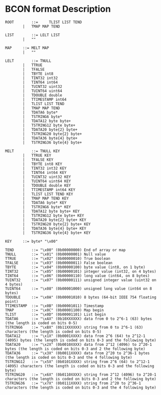 BCON format Description
=======================

    ROOT		::= 	TLIST LIST TEND
    		|	TMAP MAP TEND
    
    LIST		::=	LELT LIST
    		|	""
    
    MAP		::=	MELT MAP
    		|	""
    
    LELT		::=	TNULL
    		|	TTRUE
    		|	TFALSE
    		|	TBYTE int8
    		|	TINT32 int32
    		|	TINT64 int64
    		|	TUINT32 uint32
    		|	TUINT64 uint64
    		|	TDOUBLE double
    		|	TTIMESTAMP int64
    		|	TLIST LIST TEND
    		|	TMAP MAP TEND
    		|	TDATA6 byte*
    		|	TSTRING6 byte*
    		|	TDATA12 byte byte+
    		|	TSTRING12 byte byte+
    		|	TDATA20 byte{2} byte+
    		|	TSTRING20 byte{2} byte+
    		|	TDATA36 byte{4} byte+
    		|	TSTRING36 byte{4} byte+
    
    MELT		::=	TNULL KEY
    		|	TTRUE KEY
    		|	TFALSE KEY
    		|	TBYTE int8 KEY
    		|	TINT32 int32 KEY
    		|	TINT64 int64 KEY
    		|	TUINT32 uint32 KEY
    		|	TUINT64 uint64 KEY
    		|	TDOUBLE double KEY
    		|	TTIMESTAMP int64 KEY
    		|	TLIST LIST TEND KEY
    		|	TMAP MAP TEND KEY
    		|	TDATA6 byte* KEY
    		|	TSTRING6 byte* KEY
    		|	TDATA12 byte byte+ KEY
    		|	TSTRING12 byte byte+ KEY
    		|	TDATA20 byte{2} byte+ KEY
    		|	TSTRING20 byte{2} byte+ KEY
    		|	TDATA36 byte{4} byte+ KEY
    		|	TSTRING36 byte{4} byte+ KEY
    
    KEY		::=	byte* "\x00"
    
    TEND		::=	"\x00" (0b00000000)	End of array or map
    TNULL		::=	"\x01" (0b00000001)	Null value
    TTRUE		::=	"\x02" (0b00000010)	True boolean
    TFALSE		::=	"\x03" (0b00000011)	False boolean
    TBYTE		::=	"\x04" (0b00000100)	byte value (int8, on 1 byte)
    TINT32		::=	"\x05" (0b00000101)	integer value (int32, on 4 bytes)
    TINT64		::=	"\x06" (0b00000110)	long value (int64, on 8 bytes)
    TUINT32		::=	"\x07" (0b00000111)	unsigned integer value (uint32 on 4 bytes)
    TUINT64		::=	"\x08" (0b00001000)	unsigned long value (int64 on 8 bytes)
    TDOUBLE		::=	"\x0A" (0b00001010)	8 bytes (64-bit IEEE 754 floating point)
    TTIMESTAMP	::=	"\x0B" (0b00001011)	Timestamp
    TMAP		::=	"\x0C" (0b00001100)	Map begin
    TLIST		::=	"\x0D" (0b00001101)	List begin
    TDATA6		::=	"\xAX" (0b10XXXXXX)	data from 0 to 2^6-1 (63) bytes (the length is coded on bits 0-5)
    TSTRING6	::=	"\xBX" (0b11XXXXXX)	string from 0 to 2^6-1 (63) characters (the length is coded on bits 0-5)
    TDATA12		::=	"\x1X" (0b0001XXXX)	data from 2^6 (64) to 2^12-1 (4095) bytes (the length is coded on bits 0-3 and the following byte)
    TDATA20		::=	"\x2X" (0b0010XXXX)	data from 2^12 (4096) to 2^20-1 bytes (the length is coded on bits 0-3 and 2 the following byte)
    TDATA36		::=	"\x3X" (0b0011XXXX)	data from 2^20 to 2^36-1 bytes (the length is coded on bits 0-3 and the 4 following byte)
    TSTRING12	::=	"\x5X" (0b0101XXXX)	string from 2^6 (64) to 2^12-1 (4095) characters (the length is coded on bits 0-3 and the following byte)
    TSTRING20	::=	"\x6X" (0b0110XXXX)	string from 2^12 (4096) to 2^20-1 characters (the length is coded on bits 0-3 and 2 the following byte)
    TSTRING36	::=	"\x7X" (0b0111XXXX)	string from 2^20 to 2^36-1 characters (the length is coded on bits 0-3 and the 4 following byte)
